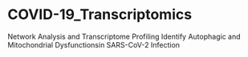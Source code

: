 # COVID-19_Transcriptomics
 Network Analysis and Transcriptome Profiling Identify Autophagic and Mitochondrial Dysfunctionsin SARS-CoV-2 Infection 
